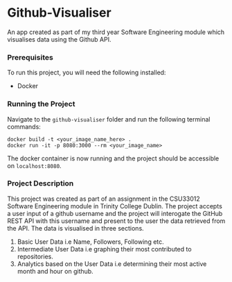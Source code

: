 # Github-Visualiser
An app created as part of my third year Software Engineering module which visualises data using the Github API.
### Prerequisites
To run this project, you will need the following installed:

- Docker

### Running the Project
Navigate to the `github-visualiser` folder and run the following terminal commands:

```
docker build -t <your_image_name_here> .
docker run -it -p 8080:3000 --rm <your_image_name>
```
The docker container is now running and the project should be accessible on `localhost:8080`.

### Project Description
This project was created as part of an assignment in the CSU33012 Software Engineering module in Trinity College Dublin. The project accepts a user input of a github username and the project will interogate the GitHub REST API with this username and present to the user the data retrieved from the API. The data is visualised in three sections.

1. Basic User Data i.e Name, Followers, Following etc.
2. Intermediate User Data i.e graphing their most contributed to repositories.
3. Analytics based on the User Data i.e determining their most active month and hour on github.
